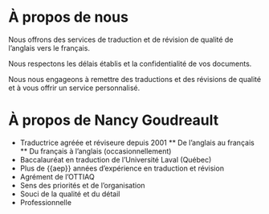 # À propos de nous

Nous offrons des services de traduction et de révision de qualité de l’anglais vers le français.


Nous respectons les délais établis et la confidentialité de vos documents.


Nous nous engageons à remettre des traductions et des révisions de qualité et à vous offrir un service personnalisé.

# À propos de Nancy Goudreault

* Traductrice agréée et réviseure depuis 2001
**  De l’anglais au français
** Du français à l’anglais (occasionnellement)
* Baccalauréat en traduction de l’Université Laval (Québec)
* Plus de {{aep}} années d’expérience en traduction et révision
* Agrément de l’OTTIAQ
* Sens des priorités et de l’organisation
* Souci de la qualité et du détail
* Professionnelle
